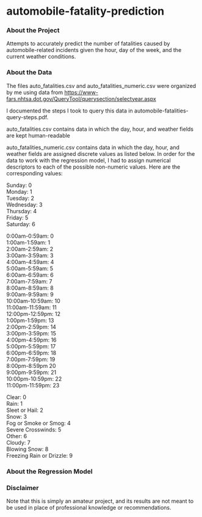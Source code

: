 # automobile-fatality-prediction

### About the Project
Attempts to accurately predict the number of fatalities caused by automobile-related incidents given the hour, day of the week, and the current weather conditions. 

### About the Data
The files auto_fatalities.csv and auto_fatalities_numeric.csv were organized by me using data from https://www-fars.nhtsa.dot.gov/QueryTool/querysection/selectyear.aspx

I documented the steps I took to query this data in automobile-fatalities-query-steps.pdf.  

auto_fatalities.csv contains data in which the day, hour, and weather fields are kept human-readable

auto_fatalities_numeric.csv contains data in which the day, hour, and weather fields are assigned discrete values as listed below. In order for the data to work with the regression model, I had to assign numerical descriptors to each of the possible non-numeric values. Here are the corresponding values:

Sunday: 0  
Monday: 1  
Tuesday: 2  
Wednesday: 3  
Thursday: 4  
Friday: 5  
Saturday: 6  

0:00am-0:59am: 0        
1:00am-1:59am: 1        
2:00am-2:59am: 2        
3:00am-3:59am: 3        
4:00am-4:59am: 4        
5:00am-5:59am: 5       
6:00am-6:59am: 6        
7:00am-7:59am: 7        
8:00am-8:59am: 8        
9:00am-9:59am: 9        
10:00am-10:59am: 10    
11:00am-11:59am: 11     
12:00pm-12:59pm: 12  
1:00pm-1:59pm: 13  
2:00pm-2:59pm: 14  
3:00pm-3:59pm: 15  
4:00pm-4:59pm: 16  
5:00pm-5:59pm: 17  
6:00pm-6:59pm: 18  
7:00pm-7:59pm: 19  
8:00pm-8:59pm  20  
9:00pm-9:59pm: 21    
10:00pm-10:59pm: 22   
11:00pm-11:59pm: 23  

Clear: 0  
Rain: 1  
Sleet or Hail: 2  
Snow: 3  
Fog or Smoke or Smog: 4  
Severe Crosswinds: 5  
Other: 6  
Cloudy: 7  
Blowing Snow: 8  
Freezing Rain or Drizzle: 9  

### About the Regression Model


### Disclaimer
Note that this is simply an amateur project, and its results are not meant to be used in place of professional knowledge or recommendations. 

